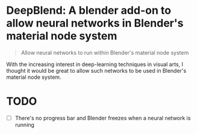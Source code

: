 # DeepBlend: A blender add-on to allow neural networks in Blender's material node system

> Allow neural networks to run within Blender's material node system

With the increasing interest in deep-learning techniques in visual arts, I thought it would be great to allow such networks to be used in Blender's material node system.

# TODO
- [ ] There's no progress bar and Blender freezes when a neural network is running
